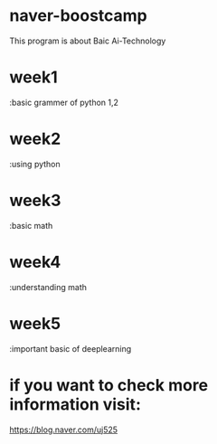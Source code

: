 # naver-boostcamp
 This program is about Baic Ai-Technology
#
#

# week1 
 :basic grammer of python 1,2
# week2 
 :using python
# week3 
 :basic math
# week4 
 :understanding math
# week5 
 :important basic of deeplearning


# if you want to check more information visit: 
https://blog.naver.com/uj525
